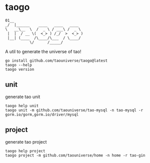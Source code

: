 # taogo

```
01__
_/  |______    ____   ____   ____
\   __\__  \  /  _ \ / ___\ /  _ \
 |  |  / __ \(  <_> ) /_/  >  <_> )
 |__| (____  /\____/\___  / \____/
           \/      /_____/
```

A util to generate the universe of tao!

```shell
go install github.com/taouniverse/taogo@latest
taogo --help
taogo version
```

## unit

generate tao unit

```shell
taogo help unit
taogo unit -m github.com/taouniverse/tao-mysql -n tao-mysql -r gorm.io/gorm,gorm.io/driver/mysql
```

## project

generate tao project

```shell
taogo help project
taogo project -m github.com/taouniverse/home -n home -r tao-gin
```

